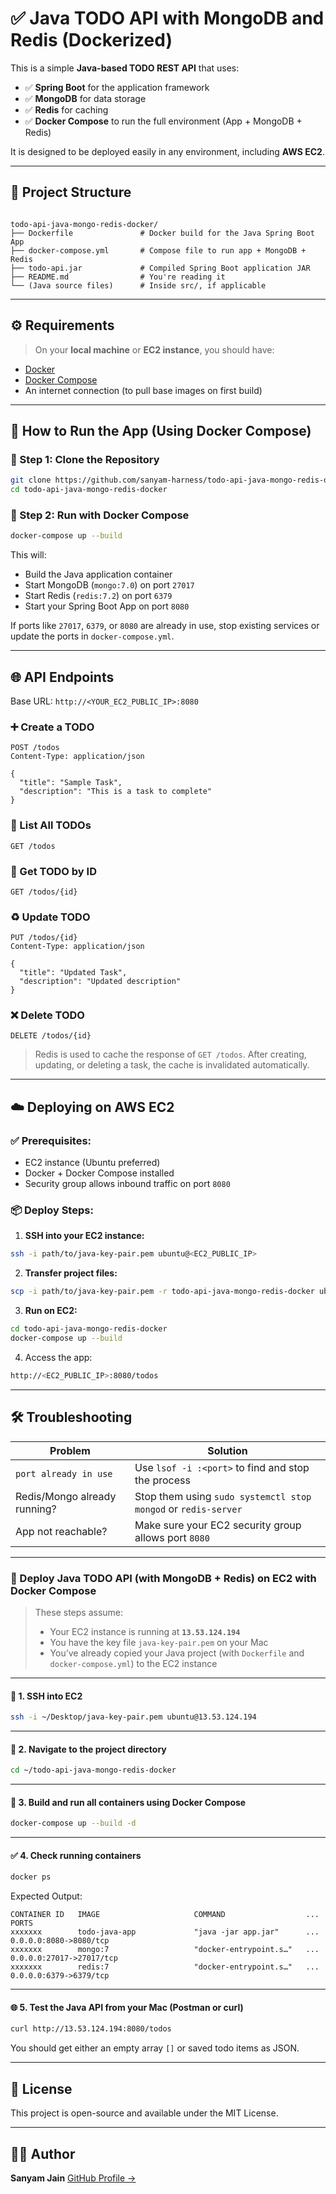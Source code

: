 # ✅ Java TODO API with MongoDB and Redis (Dockerized)

This is a simple **Java-based TODO REST API** that uses:

- ✅ **Spring Boot** for the application framework  
- ✅ **MongoDB** for data storage  
- ✅ **Redis** for caching  
- ✅ **Docker Compose** to run the full environment (App + MongoDB + Redis)

It is designed to be deployed easily in any environment, including **AWS EC2**.

---

## 📁 Project Structure

```

todo-api-java-mongo-redis-docker/
├── Dockerfile               # Docker build for the Java Spring Boot App
├── docker-compose.yml       # Compose file to run app + MongoDB + Redis
├── todo-api.jar             # Compiled Spring Boot application JAR
├── README.md                # You're reading it
└── (Java source files)      # Inside src/, if applicable

````

---

## ⚙️ Requirements

> On your **local machine** or **EC2 instance**, you should have:

- [Docker](https://docs.docker.com/get-docker/)
- [Docker Compose](https://docs.docker.com/compose/install/)
- An internet connection (to pull base images on first build)

---

## 🚀 How to Run the App (Using Docker Compose)

### 🧱 Step 1: Clone the Repository
```bash
git clone https://github.com/sanyam-harness/todo-api-java-mongo-redis-docker.git
cd todo-api-java-mongo-redis-docker
````

### 🐳 Step 2: Run with Docker Compose

```bash
docker-compose up --build
```

This will:

* Build the Java application container
* Start MongoDB (`mongo:7.0`) on port `27017`
* Start Redis (`redis:7.2`) on port `6379`
* Start your Spring Boot App on port `8080`

If ports like `27017`, `6379`, or `8080` are already in use, stop existing services or update the ports in `docker-compose.yml`.

---

## 🌐 API Endpoints

Base URL: `http://<YOUR_EC2_PUBLIC_IP>:8080`

### ➕ Create a TODO

```http
POST /todos
Content-Type: application/json

{
  "title": "Sample Task",
  "description": "This is a task to complete"
}
```

### 📄 List All TODOs

```http
GET /todos
```

### 🧾 Get TODO by ID

```http
GET /todos/{id}
```

### ♻️ Update TODO

```http
PUT /todos/{id}
Content-Type: application/json

{
  "title": "Updated Task",
  "description": "Updated description"
}
```

### ❌ Delete TODO

```http
DELETE /todos/{id}
```

> Redis is used to cache the response of `GET /todos`. After creating, updating, or deleting a task, the cache is invalidated automatically.

---

## ☁️ Deploying on AWS EC2

### ✅ Prerequisites:

* EC2 instance (Ubuntu preferred)
* Docker + Docker Compose installed
* Security group allows inbound traffic on port `8080`

### 📦 Deploy Steps:

1. **SSH into your EC2 instance:**

```bash
ssh -i path/to/java-key-pair.pem ubuntu@<EC2_PUBLIC_IP>
```

2. **Transfer project files:**

```bash
scp -i path/to/java-key-pair.pem -r todo-api-java-mongo-redis-docker ubuntu@<EC2_PUBLIC_IP>:~/
```

3. **Run on EC2:**

```bash
cd todo-api-java-mongo-redis-docker
docker-compose up --build
```

4. Access the app:

```bash
http://<EC2_PUBLIC_IP>:8080/todos
```

---

## 🛠️ Troubleshooting

| Problem                      | Solution                                                       |
| ---------------------------- | -------------------------------------------------------------- |
| `port already in use`        | Use `lsof -i :<port>` to find and stop the process             |
| Redis/Mongo already running? | Stop them using `sudo systemctl stop mongod` or `redis-server` |
| App not reachable?           | Make sure your EC2 security group allows port `8080`           |

---

### 🚀 Deploy Java TODO API (with MongoDB + Redis) on EC2 with Docker Compose

> These steps assume:
>
> * Your EC2 instance is running at **`13.53.124.194`**
> * You have the key file `java-key-pair.pem` on your Mac
> * You’ve already copied your Java project (with `Dockerfile` and `docker-compose.yml`) to the EC2 instance

---

#### 🔐 1. SSH into EC2

```bash
ssh -i ~/Desktop/java-key-pair.pem ubuntu@13.53.124.194
```

---

#### 📁 2. Navigate to the project directory

```bash
cd ~/todo-api-java-mongo-redis-docker
```

---

#### 🐳 3. Build and run all containers using Docker Compose

```bash
docker-compose up --build -d
```

---

#### ✅ 4. Check running containers

```bash
docker ps
```

Expected Output:

```
CONTAINER ID   IMAGE                     COMMAND                  ...     PORTS
xxxxxxx        todo-java-app             "java -jar app.jar"      ...     0.0.0.0:8080->8080/tcp
xxxxxxx        mongo:7                   "docker-entrypoint.s…"   ...     0.0.0.0:27017->27017/tcp
xxxxxxx        redis:7                   "docker-entrypoint.s…"   ...     0.0.0.0:6379->6379/tcp
```

---

#### 🌐 5. Test the Java API from your Mac (Postman or curl)

```bash
curl http://13.53.124.194:8080/todos
```

You should get either an empty array `[]` or saved todo items as JSON.

---


## 📜 License

This project is open-source and available under the MIT License.

---

## 👨‍💻 Author

**Sanyam Jain**
[GitHub Profile →](https://github.com/sanyam-harness)
